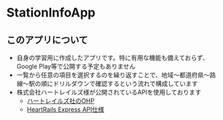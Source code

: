 # StationInfoApp

## このアプリについて

- 自身の学習用に作成したアプリです。特に有用な機能も備えておらず、Google Play等で公開する予定もありません
- 一覧から任意の項目を選択するのを繰り返すことで、地域〜都道府県〜路線〜駅の順にドリルダウンで確認するという流れで構成しています
- 株式会社ハートレイルズ様が公開されているAPIを使用しております
  - [ハートレイルズ社のOHP](https://www.heartrails.com/ja)
  - [HeartRails Express API仕様](https://express.heartrails.com/api.html)
